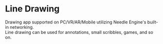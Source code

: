 # Line Drawing

Drawing app supported on PC/VR/AR/Mobile utilizing Needle Engine's built-in networking.  
Line drawing can be used for annotations, small scribbles, games, and so on.  